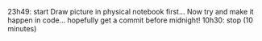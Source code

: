 23h49: start
Draw picture in physical notebook first...
Now try and make it happen in code... hopefully get a commit before midnight!
10h30: stop (10 minutes)

